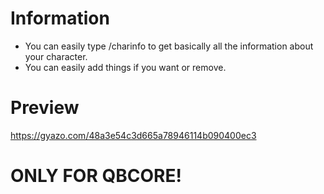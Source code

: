 # Information
* You can easily type /charinfo to get basically all the information about your character.
* You can easily add things if you want or remove.

# Preview
https://gyazo.com/48a3e54c3d665a78946114b090400ec3 

# ONLY FOR QBCORE!
